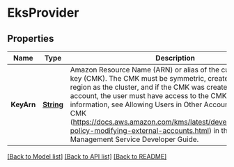 # EksProvider
## Properties

Name | Type | Description | Notes
------------ | ------------- | ------------- | -------------
**KeyArn** | [**String**](string.md) | Amazon Resource Name (ARN) or alias of the customer master key (CMK). The CMK must be symmetric, created in the same region as the cluster, and if the CMK was created in a different account, the user must have access to the CMK. For more information, see Allowing Users in Other Accounts to Use a CMK (https://docs.aws.amazon.com/kms/latest/developerguide/key-policy-modifying-external-accounts.html) in the AWS Key Management Service Developer Guide. | [optional] [default to null]

[[Back to Model list]](../README.md#documentation-for-models) [[Back to API list]](../README.md#documentation-for-api-endpoints) [[Back to README]](../README.md)

